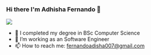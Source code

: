 ### Hi there I'm Adhisha Fernando 👋

![](https://iili.io/H4G74Bs.gif)


- 🔭 I completed my degree in BSc Computer Science
- 🤔 I’m working as an Software Engineer
- 📫 How to reach me: fernandoadisha007@gmail.com

<!--
**fernandoadisha/fernandoadisha** is a ✨ _special_ ✨ repository because its `README.md` (this file) appears on your GitHub profile.

Here are some ideas to get you started:


- 🌱 I’m currently learning ...
- 👯 I’m looking to collaborate on ...
- 💬 Ask me about ...
- 😄 Pronouns: ...
- ⚡ Fun fact: ...
-->
